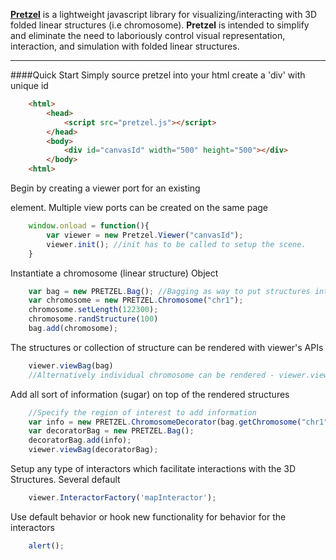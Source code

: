 [**Pretzel**](http://lexxx233.github.io/Pretzel/) is a lightweight javascript library for visualizing/interacting with 3D folded linear structures (i.e chromosome). **Pretzel** is intended to simplify and eliminate the need to laboriously control visual representation, interaction, and simulation with folded linear structures.
___
####Quick Start
Simply source pretzel into your html
create a 'div' with unique id
```html
    <html>
        <head>
            <script src="pretzel.js"></script>
        </head>
        <body>
            <div id="canvasId" width="500" height="500"></div>
        </body>
    <html>
```
Begin by creating a viewer port for an existing <div> element. Multiple view ports can be created on the same page
```javascript
    window.onload = function(){
        var viewer = new Pretzel.Viewer("canvasId");
        viewer.init(); //init has to be called to setup the scene.
    }
```
Instantiate a chromosome (linear structure) Object
```javascript
    var bag = new PRETZEL.Bag(); //Bagging as way to put structures into collections
    var chromosome = new PRETZEL.Chromosome("chr1");
    chromosome.setLength(122300);
    chromosome.randStructure(100)
    bag.add(chromosome);
```
The structures or collection of structure can be rendered with viewer's APIs
```javascript
    viewer.viewBag(bag)
    //Alternatively individual chromosome can be rendered - viewer.viewChromosome(chromosome)
```
Add all sort of information (sugar) on top of the rendered structures
```javascript
    //Specify the region of interest to add information
    var info = new PRETZEL.ChromosomeDecorator(bag.getChromosome("chr1"), 4000, 12000);
    var decoratorBag = new PRETZEL.Bag();
    decoratorBag.add(info);
    viewer.viewBag(decoratorBag);
```
Setup any type of interactors which facilitate interactions with the 3D Structures. Several default
```javascript
    viewer.InteractorFactory('mapInteractor');
```
Use default behavior or hook new functionality for behavior for the interactors
```javascript
    alert();
```

